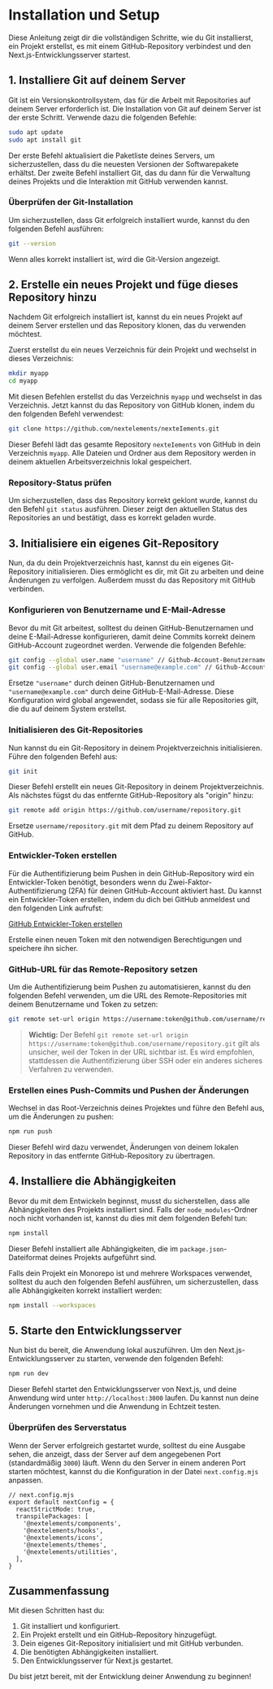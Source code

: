 # Installation und Setup

Diese Anleitung zeigt dir die vollständigen Schritte, wie du Git installierst, ein Projekt erstellst, es mit einem GitHub-Repository verbindest und den Next.js-Entwicklungsserver startest.

## 1. Installiere Git auf deinem Server

Git ist ein Versionskontrollsystem, das für die Arbeit mit Repositories auf deinem Server erforderlich ist. Die Installation von Git auf deinem Server ist der erste Schritt. Verwende dazu die folgenden Befehle:

```bash
sudo apt update
sudo apt install git
```

Der erste Befehl aktualisiert die Paketliste deines Servers, um sicherzustellen, dass du die neuesten Versionen der Softwarepakete erhältst. Der zweite Befehl installiert Git, das du dann für die Verwaltung deines Projekts und die Interaktion mit GitHub verwenden kannst.

### Überprüfen der Git-Installation

Um sicherzustellen, dass Git erfolgreich installiert wurde, kannst du den folgenden Befehl ausführen:

```bash
git --version
```

Wenn alles korrekt installiert ist, wird die Git-Version angezeigt.

## 2. Erstelle ein neues Projekt und füge dieses Repository hinzu

Nachdem Git erfolgreich installiert ist, kannst du ein neues Projekt auf deinem Server erstellen und das Repository klonen, das du verwenden möchtest.

Zuerst erstellst du ein neues Verzeichnis für dein Projekt und wechselst in dieses Verzeichnis:

```bash
mkdir myapp
cd myapp
```

Mit diesen Befehlen erstellst du das Verzeichnis `myapp` und wechselst in das Verzeichnis. Jetzt kannst du das Repository von GitHub klonen, indem du den folgenden Befehl verwendest:

```bash
git clone https://github.com/nextelements/nexteIements.git
```

Dieser Befehl lädt das gesamte Repository `nexteIements` von GitHub in dein Verzeichnis `myapp`. Alle Dateien und Ordner aus dem Repository werden in deinem aktuellen Arbeitsverzeichnis lokal gespeichert.

### Repository-Status prüfen

Um sicherzustellen, dass das Repository korrekt geklont wurde, kannst du den Befehl `git status` ausführen. Dieser zeigt den aktuellen Status des Repositories an und bestätigt, dass es korrekt geladen wurde.

## 3. Initialisiere ein eigenes Git-Repository

Nun, da du dein Projektverzeichnis hast, kannst du ein eigenes Git-Repository initialisieren. Dies ermöglicht es dir, mit Git zu arbeiten und deine Änderungen zu verfolgen. Außerdem musst du das Repository mit GitHub verbinden.

### Konfigurieren von Benutzername und E-Mail-Adresse

Bevor du mit Git arbeitest, solltest du deinen GitHub-Benutzernamen und deine E-Mail-Adresse konfigurieren, damit deine Commits korrekt deinem GitHub-Account zugeordnet werden. Verwende die folgenden Befehle:

```bash
git config --global user.name "username" // Github-Account-Benutzername
git config --global user.email "username@example.com" // Github-Account-E-Mail
```

Ersetze `"username"` durch deinen GitHub-Benutzernamen und `"username@example.com"` durch deine GitHub-E-Mail-Adresse. Diese Konfiguration wird global angewendet, sodass sie für alle Repositories gilt, die du auf deinem System erstellst.

### Initialisieren des Git-Repositories

Nun kannst du ein Git-Repository in deinem Projektverzeichnis initialisieren. Führe den folgenden Befehl aus:

```bash
git init
```

Dieser Befehl erstellt ein neues Git-Repository in deinem Projektverzeichnis. Als nächstes fügst du das entfernte GitHub-Repository als "origin" hinzu:

```bash
git remote add origin https://github.com/username/repository.git
```

Ersetze `username/repository.git` mit dem Pfad zu deinem Repository auf GitHub.

### Entwickler-Token erstellen

Für die Authentifizierung beim Pushen in dein GitHub-Repository wird ein Entwickler-Token benötigt, besonders wenn du Zwei-Faktor-Authentifizierung (2FA) für deinen GitHub-Account aktiviert hast. Du kannst ein Entwickler-Token erstellen, indem du dich bei GitHub anmeldest und den folgenden Link aufrufst:

[GitHub Entwickler-Token erstellen](https://github.com/settings/tokens/new)

Erstelle einen neuen Token mit den notwendigen Berechtigungen und speichere ihn sicher.

### GitHub-URL für das Remote-Repository setzen

Um die Authentifizierung beim Pushen zu automatisieren, kannst du den folgenden Befehl verwenden, um die URL des Remote-Repositories mit deinem Benutzername und Token zu setzen:

```bash
git remote set-url origin https://username:token@github.com/username/repository.git
```

> **Wichtig:** Der Befehl `git remote set-url origin https://username:token@github.com/username/repository.git` gilt als unsicher, weil der Token in der URL sichtbar ist. Es wird empfohlen, stattdessen die Authentifizierung über SSH oder ein anderes sicheres Verfahren zu verwenden.

### Erstellen eines Push-Commits und Pushen der Änderungen

Wechsel in das Root-Verzeichnis deines Projektes und führe den Befehl aus, um die Änderungen zu pushen:

```bash
npm run push
```

Dieser Befehl wird dazu verwendet, Änderungen von deinem lokalen Repository in das entfernte GitHub-Repository zu übertragen.

## 4. Installiere die Abhängigkeiten

Bevor du mit dem Entwickeln beginnst, musst du sicherstellen, dass alle Abhängigkeiten des Projekts installiert sind. Falls der `node_modules`-Ordner noch nicht vorhanden ist, kannst du dies mit dem folgenden Befehl tun:

```bash
npm install
```

Dieser Befehl installiert alle Abhängigkeiten, die im `package.json`-Dateiformat deines Projekts aufgeführt sind.

Falls dein Projekt ein Monorepo ist und mehrere Workspaces verwendet, solltest du auch den folgenden Befehl ausführen, um sicherzustellen, dass alle Abhängigkeiten korrekt installiert werden:

```bash
npm install --workspaces
```

## 5. Starte den Entwicklungsserver

Nun bist du bereit, die Anwendung lokal auszuführen. Um den Next.js-Entwicklungsserver zu starten, verwende den folgenden Befehl:

```js
npm run dev
```

Dieser Befehl startet den Entwicklungsserver von Next.js, und deine Anwendung wird unter `http://localhost:3000` laufen. Du kannst nun deine Änderungen vornehmen und die Anwendung in Echtzeit testen.

### Überprüfen des Serverstatus

Wenn der Server erfolgreich gestartet wurde, solltest du eine Ausgabe sehen, die anzeigt, dass der Server auf dem angegebenen Port (standardmäßig `3000`) läuft. Wenn du den Server in einem anderen Port starten möchtest, kannst du die Konfiguration in der Datei `next.config.mjs` anpassen.

```
// next.config.mjs
export default nextConfig = {
  reactStrictMode: true,
  transpilePackages: [ 
    '@nextelements/components',
    '@nextelements/hooks',
    '@nextelements/icons',
    '@nextelements/themes',
    '@nextelements/utilities',
  ],
}
```

## Zusammenfassung

Mit diesen Schritten hast du:
1. Git installiert und konfiguriert.
2. Ein Projekt erstellt und ein GitHub-Repository hinzugefügt.
3. Dein eigenes Git-Repository initialisiert und mit GitHub verbunden.
4. Die benötigten Abhängigkeiten installiert.
5. Den Entwicklungsserver für Next.js gestartet.

Du bist jetzt bereit, mit der Entwicklung deiner Anwendung zu beginnen!